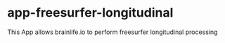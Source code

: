 # app-freesurfer-longitudinal
This App allows brainlife.io to perform freesurfer longitudinal processing
